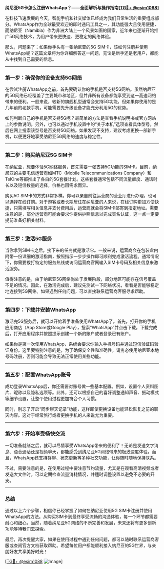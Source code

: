 **纳尼亚5G卡怎么注册WhatsApp？——全面解析与操作指南[[TG💪+ @esim1088](https://t.me/s/esim1088)]**

在科技飞速发展的今天，智能手机和社交媒体已经成为我们日常生活的重要组成部分。WhatsApp作为全球最受欢迎的即时通讯工具之一，其功能强大且使用便捷，而纳尼亚（Namibia）作为非洲大陆上一个风景如画的国家，近年来也逐渐开始推广5G网络技术，为用户带来更快速、更稳定的网络体验。

那么，问题来了：如果你手头有一张纳尼亚的5G SIM卡，该如何注册并使用WhatsApp呢？这篇文章将为你详细解答这一问题，无论是新手还是老用户，都能从中找到自己需要的信息。

---

### **第一步：确保你的设备支持5G网络**
在尝试注册WhatsApp之前，首先要确认你的手机是否支持5G网络。虽然纳尼亚的5G网络已经覆盖了主要城市和地区，但并非所有设备都能享受到这一高速网络带来的便利。一般来说，较新的旗舰机型通常会支持5G功能，但如果你使用的是几年前的老款手机，可能需要先升级设备才能充分利用5G的优势。

如何判断自己的手机是否支持5G呢？最简单的方法是查看手机说明书或官方网站上的参数说明。另外，也可以通过手机设置中的“关于本机”选项查看具体型号，然后在网上搜索该型号是否支持5G网络。如果发现不支持，建议考虑更换一部新手机，以便更好地享受纳尼亚5G网络的速度与稳定性。

---

### **第二步：购买纳尼亚5G SIM卡**
在纳尼亚，想要体验5G网络服务，首先需要一张支持5G功能的SIM卡。目前，纳尼亚的主要电信运营商如MTC（Mobile Telecommunications Company）和TelOne等都推出了各自的5G套餐计划。这些套餐通常包括不同流量额度、通话时长以及短信数量的选择，价格也因需求而异。

购买5G SIM卡的方式非常多样。你可以亲自前往运营商的营业厅进行办理，也可以选择在线订购。对于游客或者长期居住在纳尼亚的人来说，在线订购更加方便快捷，只需填写相关信息并支付费用后，运营商就会将SIM卡邮寄到指定地址。需要注意的是，部分运营商可能会要求你提供护照信息以完成实名认证，这一点一定要提前准备好相关材料。

---

### **第三步：激活5G服务**
当你拿到SIM卡之后，接下来的任务就是激活它。一般来说，运营商会在包装盒内附带一份详细的激活指南，按照指示一步步操作即可顺利完成激活流程。通常情况下，你需要拨打特定的服务热线或访问运营商官网输入SIM卡号码及相关信息来激活服务。

值得注意的是，由于纳尼亚5G网络尚处于发展阶段，部分地区可能存在信号覆盖不足的情况。因此，在激活完成后，建议先测试一下网络状况，看看是否能够稳定地连接到5G网络。如果遇到任何问题，可以直接联系运营商客服寻求帮助。

---

### **第四步：下载并安装WhatsApp**
激活完5G服务后，就可以开始着手准备使用WhatsApp了。首先，打开你的手机应用商店（App Store或Google Play），搜索“WhatsApp”并点击下载。下载完成后，打开应用程序并按照提示创建一个新的账户或者登录已有账户。

如果你是第一次使用WhatsApp，系统会要求你输入手机号码并通过短信验证码验证身份。这里要特别注意的是，为了确保安全性和准确性，请务必使用纳尼亚本地号码注册，否则可能会导致无法正常使用某些功能。

---

### **第五步：配置WhatsApp账号**
成功登录WhatsApp后，你还需要对账号做一些基本配置。例如，设置个人资料图片、昵称以及隐私选项等。此外，还可以根据自己的喜好调整通知声音、振动模式等细节设置，让整个使用过程更加符合个人习惯。

同时，别忘了开启“同步聊天记录”功能，这样即使更换设备也能轻松恢复之前的聊天内容。这对于经常旅行或者更换手机的人来说尤为重要。

---

### **第六步：开始享受畅快交流**
一切准备就绪之后，就可以尽情享受WhatsApp带来的便利了！无论是发送文字消息、语音通话还是视频聊天，都能感受到纳尼亚5G网络带来的极致速度体验。而且，WhatsApp还支持群聊、状态更新等多种社交功能，让你随时随地保持联系。

不过，需要注意的是，在使用过程中要注意节约流量，尤其是在观看高清视频或者发送大文件时。可以定期检查流量消耗情况，并适时调整设置以避免不必要的开支。

---

### **总结**
通过以上六个步骤，相信你已经掌握了如何在纳尼亚使用5G SIM卡注册并使用WhatsApp的方法。从购买SIM卡到最终享受流畅的沟通体验，每一个环节都需要耐心和细心。当然，随着纳尼亚5G网络的不断完善和发展，未来还将有更多创新功能等待我们去探索。

最后，再次提醒大家，如果在使用过程中遇到任何问题，都可以随时联系运营商客服或查阅官方文档获取帮助。希望每位用户都能顺利接入纳尼亚的5G世界，与亲朋好友共享美好时光！

[[TG💪+ @esim1088](https://t.me/s/esim1088) ![Image](https://i.postimg.cc/4NQfJmqS/Snipaste-2025-05-13-00-14-12.png)]